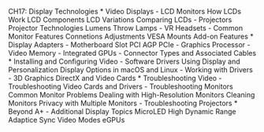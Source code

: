 CH17: Display Technologies
    * Video Displays
        - LCD Monitors
          How LCDs Work
          LCD Components
          LCD Variations
          Comparing LCDs
        - Projectors
          Projector Technologies
          Lumens
          Throw
          Lamps
        - VR Headsets
        - Common Monitor Features
          Connetions
          Adjustments
          VESA Mounts
          Add-on Features
    * Display Adapters
        - Motherboard Slot
          PCI
          AGP
          PCIe
        - Graphics Processor
        - Video Memory
        - Integrated GPUs
        - Connector Types and Associated Cables
    * Installing and Configuring Video
        - Software
          Drivers
          Using Display and Personalization
          Display Options in macOS and Linux
        - Working with Drivers
        - 3D Graphics
          DirectX and Video Cards
    * Troubleshooting Video
        - Troubleshooting Video Cards and Drivers
        - Troubleshooting Monitors
          Common Monitor Problems
          Dealing with High-Resolution Monitors
          Cleaning Monitors
          Privacy with Multiple Monitors
        - Troubleshooting Projectors
    * Beyond A+
        - Additional Display Topics
          MicroLED
          High Dynamic Range
          Adaptice Sync
          Video Modes
          eGPUs
          
